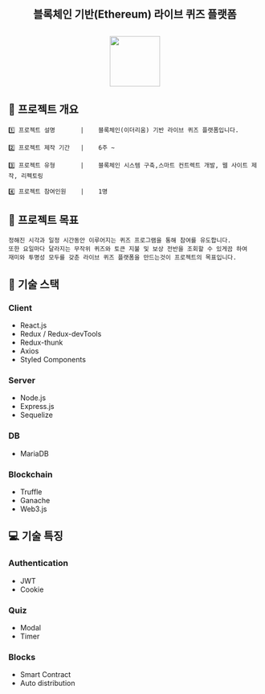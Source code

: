 <h2 style="text-align: center">블록체인 기반(Ethereum) 라이브 퀴즈 플랫폼</h2>
<h2 style="text-align: center">
<img style="height: 100px;" src="https://github.com/previewg/TheQuizLive_Ethereum/blob/master/client/public/theQuizLive3.png?raw=true">
</h2>

## 📍 프로젝트 개요
    1️⃣ 프로젝트 설명       |    블록체인(이더리움) 기반 라이브 퀴즈 플랫폼입니다.

    2️⃣ 프로젝트 제작 기간   |    6주 ~ 
    
    3️⃣ 프로젝트 유형       |    블록체인 시스템 구축,스마트 컨트렉트 개발, 웹 사이트 제작, 리펙토링 

    4️⃣ 프로젝트 참여인원    |    1명  

## 🛫 프로젝트 목표
    정해진 시각과 일정 시간동안 이루어지는 퀴즈 프로그램을 통해 참여를 유도합니다.  
    또한 요일마다 달라지는 무작위 퀴즈와 토큰 지불 및 보상 전반을 조회할 수 있게끔 하여  
    재미와 투명성 모두를 갖춘 라이브 퀴즈 플랫폼을 만드는것이 프로젝트의 목표입니다.

## 💎 기술 스택

### Client
- React.js
- Redux / Redux-devTools
- Redux-thunk
- Axios
- Styled Components

### Server
- Node.js
- Express.js
- Sequelize

### DB
- MariaDB

### Blockchain
- Truffle
- Ganache
- Web3.js


## 💻 기술 특징

### Authentication
- JWT
- Cookie

### Quiz
- Modal
- Timer

### Blocks
- Smart Contract
- Auto distribution




